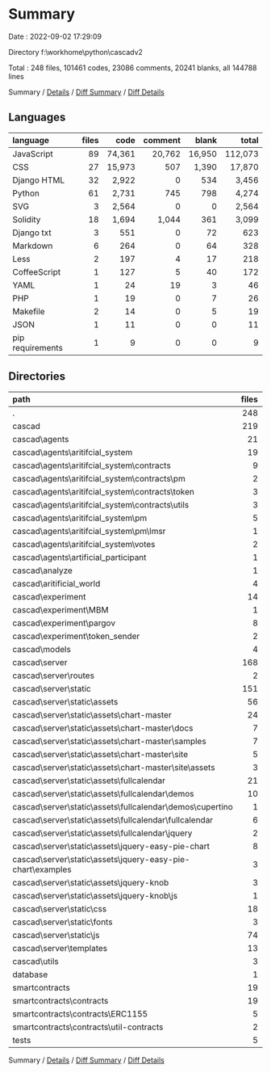 # Summary

Date : 2022-09-02 17:29:09

Directory f:\\workhome\\python\\cascadv2

Total : 248 files,  101461 codes, 23086 comments, 20241 blanks, all 144788 lines

Summary / [Details](details.md) / [Diff Summary](diff.md) / [Diff Details](diff-details.md)

## Languages
| language | files | code | comment | blank | total |
| :--- | ---: | ---: | ---: | ---: | ---: |
| JavaScript | 89 | 74,361 | 20,762 | 16,950 | 112,073 |
| CSS | 27 | 15,973 | 507 | 1,390 | 17,870 |
| Django HTML | 32 | 2,922 | 0 | 534 | 3,456 |
| Python | 61 | 2,731 | 745 | 798 | 4,274 |
| SVG | 3 | 2,564 | 0 | 0 | 2,564 |
| Solidity | 18 | 1,694 | 1,044 | 361 | 3,099 |
| Django txt | 3 | 551 | 0 | 72 | 623 |
| Markdown | 6 | 264 | 0 | 64 | 328 |
| Less | 2 | 197 | 4 | 17 | 218 |
| CoffeeScript | 1 | 127 | 5 | 40 | 172 |
| YAML | 1 | 24 | 19 | 3 | 46 |
| PHP | 1 | 19 | 0 | 7 | 26 |
| Makefile | 2 | 14 | 0 | 5 | 19 |
| JSON | 1 | 11 | 0 | 0 | 11 |
| pip requirements | 1 | 9 | 0 | 0 | 9 |

## Directories
| path | files | code | comment | blank | total |
| :--- | ---: | ---: | ---: | ---: | ---: |
| . | 248 | 101,461 | 23,086 | 20,241 | 144,788 |
| cascad | 219 | 99,483 | 22,005 | 19,837 | 141,325 |
| cascad\\agents | 21 | 455 | 276 | 173 | 904 |
| cascad\\agents\\aritifcial_system | 19 | 424 | 251 | 162 | 837 |
| cascad\\agents\\aritifcial_system\\contracts | 9 | 335 | 16 | 83 | 434 |
| cascad\\agents\\aritifcial_system\\contracts\\pm | 2 | 29 | 0 | 10 | 39 |
| cascad\\agents\\aritifcial_system\\contracts\\token | 3 | 251 | 9 | 59 | 319 |
| cascad\\agents\\aritifcial_system\\contracts\\utils | 3 | 50 | 7 | 14 | 71 |
| cascad\\agents\\aritifcial_system\\pm | 5 | 40 | 2 | 13 | 55 |
| cascad\\agents\\aritifcial_system\\pm\\lmsr | 1 | 0 | 0 | 1 | 1 |
| cascad\\agents\\aritifcial_system\\votes | 2 | 0 | 0 | 2 | 2 |
| cascad\\agents\\artificial_participant | 1 | 13 | 12 | 5 | 30 |
| cascad\\analyze | 1 | 0 | 0 | 1 | 1 |
| cascad\\aritificial_world | 4 | 162 | 129 | 62 | 353 |
| cascad\\experiment | 14 | 1,414 | 195 | 372 | 1,981 |
| cascad\\experiment\\MBM | 1 | 12 | 0 | 2 | 14 |
| cascad\\experiment\\pargov | 8 | 1,247 | 167 | 325 | 1,739 |
| cascad\\experiment\\token_sender | 2 | 112 | 2 | 23 | 137 |
| cascad\\models | 4 | 264 | 97 | 86 | 447 |
| cascad\\server | 168 | 97,088 | 21,278 | 19,107 | 137,473 |
| cascad\\server\\routes | 2 | 109 | 0 | 19 | 128 |
| cascad\\server\\static | 151 | 96,136 | 21,278 | 18,886 | 136,300 |
| cascad\\server\\static\\assets | 56 | 15,317 | 1,096 | 3,011 | 19,424 |
| cascad\\server\\static\\assets\\chart-master | 24 | 6,660 | 406 | 1,141 | 8,207 |
| cascad\\server\\static\\assets\\chart-master\\docs | 7 | 2,256 | 95 | 410 | 2,761 |
| cascad\\server\\static\\assets\\chart-master\\samples | 7 | 367 | 0 | 48 | 415 |
| cascad\\server\\static\\assets\\chart-master\\site | 5 | 2,833 | 240 | 455 | 3,528 |
| cascad\\server\\static\\assets\\chart-master\\site\\assets | 3 | 2,500 | 240 | 440 | 3,180 |
| cascad\\server\\static\\assets\\fullcalendar | 21 | 6,559 | 482 | 1,481 | 8,522 |
| cascad\\server\\static\\assets\\fullcalendar\\demos | 10 | 921 | 53 | 134 | 1,108 |
| cascad\\server\\static\\assets\\fullcalendar\\demos\\cupertino | 1 | 231 | 53 | 22 | 306 |
| cascad\\server\\static\\assets\\fullcalendar\\fullcalendar | 6 | 5,081 | 412 | 1,275 | 6,768 |
| cascad\\server\\static\\assets\\fullcalendar\\jquery | 2 | 6 | 17 | 0 | 23 |
| cascad\\server\\static\\assets\\jquery-easy-pie-chart | 8 | 1,261 | 151 | 231 | 1,643 |
| cascad\\server\\static\\assets\\jquery-easy-pie-chart\\examples | 3 | 857 | 130 | 160 | 1,147 |
| cascad\\server\\static\\assets\\jquery-knob | 3 | 837 | 57 | 158 | 1,052 |
| cascad\\server\\static\\assets\\jquery-knob\\js | 1 | 479 | 57 | 116 | 652 |
| cascad\\server\\static\\css | 18 | 14,250 | 316 | 1,026 | 15,592 |
| cascad\\server\\static\\fonts | 3 | 2,564 | 0 | 0 | 2,564 |
| cascad\\server\\static\\js | 74 | 64,005 | 19,866 | 14,849 | 98,720 |
| cascad\\server\\templates | 13 | 803 | 0 | 188 | 991 |
| cascad\\utils | 3 | 48 | 26 | 16 | 90 |
| database | 1 | 24 | 19 | 3 | 46 |
| smartcontracts | 19 | 1,704 | 1,044 | 364 | 3,112 |
| smartcontracts\\contracts | 19 | 1,704 | 1,044 | 364 | 3,112 |
| smartcontracts\\contracts\\ERC1155 | 5 | 213 | 114 | 58 | 385 |
| smartcontracts\\contracts\\util-contracts | 2 | 69 | 98 | 23 | 190 |
| tests | 5 | 172 | 18 | 32 | 222 |

Summary / [Details](details.md) / [Diff Summary](diff.md) / [Diff Details](diff-details.md)
